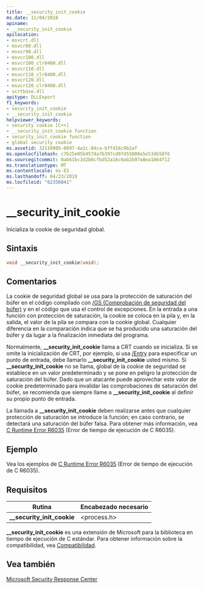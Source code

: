 ```yaml
---
title: __security_init_cookie
ms.date: 11/04/2016
apiname:
- __security_init_cookie
apilocation:
- msvcrt.dll
- msvcr80.dll
- msvcr90.dll
- msvcr100.dll
- msvcr100_clr0400.dll
- msvcr110.dll
- msvcr110_clr0400.dll
- msvcr120.dll
- msvcr120_clr0400.dll
- ucrtbase.dll
apitype: DLLExport
f1_keywords:
- security_init_cookie
- __security_init_cookie
helpviewer_keywords:
- security cookie [C++]
- __security_init_cookie function
- security_init_cookie function
- global security cookie
ms.assetid: 32119905-0897-4a1c-84ca-bffd16c9b2af
ms.openlocfilehash: c7b25e05b4574a7b397cd07d55000a5e53db58f6
ms.sourcegitcommit: 0ab61bc3d2b6cfbd52a16c6ab2b97a8ea1864f12
ms.translationtype: MT
ms.contentlocale: es-ES
ms.lasthandoff: 04/23/2019
ms.locfileid: "62356841"
---
```

# <a name="securityinitcookie"></a>__security_init_cookie

Inicializa la cookie de seguridad global.

## <a name="syntax"></a>Sintaxis

```C
void __security_init_cookie(void);
```

## <a name="remarks"></a>Comentarios

La cookie de seguridad global se usa para la protección de saturación del búfer en el código compilado con [/GS (Comprobación de seguridad del búfer)](../../build/reference/gs-buffer-security-check.md) y en el código que usa el control de excepciones. En la entrada a una función con protección de saturación, la cookie se coloca en la pila y, en la salida, el valor de la pila se compara con la cookie global. Cualquier diferencia en la comparación indica que se ha producido una saturación del búfer y da lugar a la finalización inmediata del programa.

Normalmente, **__security_init_cookie** llama a CRT cuando se inicializa. Si se omite la inicialización de CRT, por ejemplo, si usa [/Entry](../../build/reference/entry-entry-point-symbol.md) para especificar un punto de entrada, debe llamarlo **__security_init_cookie** usted mismo. Si **__security_init_cookie** no se llama, global de la cookie de seguridad se establece en un valor predeterminado y se pone en peligro la protección de saturación del búfer. Dado que un atacante puede aprovechar este valor de cookie predeterminado para invalidar las comprobaciones de saturación del búfer, se recomienda que siempre llame a **__security_init_cookie** al definir su propio punto de entrada.

La llamada a **__security_init_cookie** deben realizarse antes que cualquier protección de saturación se introduce la función; en caso contrario, se detectará una saturación del búfer falsa. Para obtener más información, vea [C Runtime Error R6035](../../error-messages/tool-errors/c-runtime-error-r6035.md) (Error de tiempo de ejecución de C R6035).

## <a name="example"></a>Ejemplo

Vea los ejemplos de [C Runtime Error R6035](../../error-messages/tool-errors/c-runtime-error-r6035.md) (Error de tiempo de ejecución de C R6035).

## <a name="requirements"></a>Requisitos

|Rutina|Encabezado necesario|
|-------------|---------------------|
|**__security_init_cookie**|\<process.h>|

**__security_init_cookie** es una extensión de Microsoft para la biblioteca en tiempo de ejecución de C estándar. Para obtener información sobre la compatibilidad, vea [Compatibilidad](../../c-runtime-library/compatibility.md).

## <a name="see-also"></a>Vea también

[Microsoft Security Response Center](https://www.microsoft.com/msrc?rtc=1)
